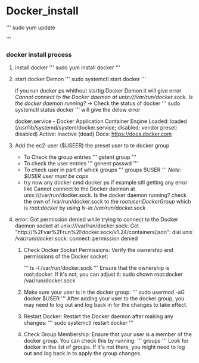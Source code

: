 # Docker_install

'''
sudo yum update

'''

### docker install process

1. install docker 
''' sudo yum install docker '''

2. start docker Demon
''' sudo systemctl start docker '''

    if you run docker ps whithout stsrtig Docker Demon it will give error 
    *Cannot connect to the Docker daemon at unix:///var/run/docker.sock. Is the docker daemon running?*
    -> Check the status of docker 
    ''' sudo systemctl status docker ''' will give the delow error

    docker.service - Docker Application Container Engine
   Loaded: loaded (/usr/lib/systemd/system/docker.service; disabled; vendor preset: disabled)
   Active: inactive (dead)
     Docs: https://docs.docker.com

3. Add the ec2-user ($USEER) the preset user to te docker group

    * To Check the group entries ''' getent group '''
    * To check the user entries ''' genent passwd '''
    * To check user in part of whick groups ''' groups $USER ''' *Note: $USER user must be caps*
    * try now any docker cmd docker ps if example 
        stll getting any error like 
        Cannot connect to the Docker daemon at unix:///var/run/docker.sock. Is the docker daemon running?
        check the own of /var/run/docker.sock to the _rootuser:DockerGroup_ which is _root:docker_ 
        by using *ls-la /var/run/docker.sock*

4. error: Got permission denied while trying to connect to the Docker daemon socket at unix:///var/run/docker.sock: Get "http://%2Fvar%2Frun%2Fdocker.sock/v1.24/containers/json": dial unix /var/run/docker.sock: connect: permission denied

    1. Check Docker Socket Permissions:
       Verify the ownership and permissions of the Docker socket:

        ''' ls -l /var/run/docker.sock '''
        Ensure that the ownership is root:docker. If it's not, you can adjust it:
        sudo chown root:docker /var/run/docker.sock

    2. Make sure your user is in the docker group:
        ''' sudo usermod -aG docker $USER '''
        After adding your user to the docker group, you may need to log out and log back in for the changes to take effect.

    3. Restart Docker:
        Restart the Docker daemon after making any changes:
        ''' sudo systemctl restart docker '''

    4. Check Group Membership:
        Ensure that your user is a member of the docker group. You can check this by running:
        ''' groups '''
        Look for docker in the list of groups. If it's not there, you might need to log out and log back in to apply the group changes.

